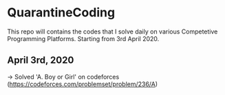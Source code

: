 # QuarantineCoding
This repo will contains the codes that I solve daily on various Competetive Programming Platforms.
Starting from 3rd April 2020.

## April 3rd, 2020
-> Solved 'A. Boy or Girl' on codeforces (https://codeforces.com/problemset/problem/236/A)
